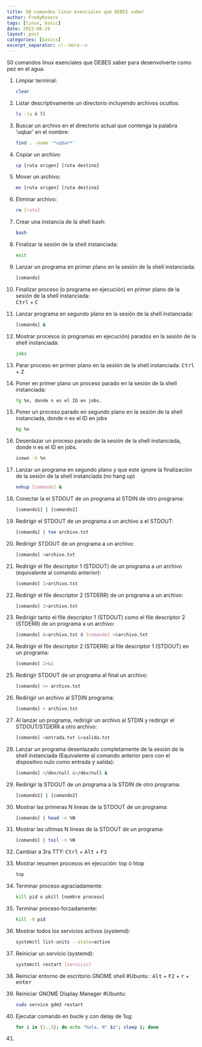 ```yaml
---
title: 50 comandos linux esenciales que DEBES saber
author: FredyRosero
tags: [linux, basic]
date: 2022-08-19
layout: post
categories: [basics]
excerpt_separator: <!--more-->
---
```

50 comandos linux esenciales que DEBES saber para desenvolverte como pez en el agua.
<!--more-->

1. Limpiar terminal: 
    ```bash
    clear
    ```
2. Listar descriptivamente un directorio incluyendo archivos ocutlos:
    ```bash
    ls -la ó ll
    ```
3. Buscar un archivo en el directorio actual que contenga la palabra 'uqbar' en el nombre: 
    ```bash
    find . -name '*uqbar*'
    ```
4. Copiar un archivo: 
    ```bash
    cp [ruta origen] [ruta destino]
    ```
5. Mover un archivo: 
    ```bash
    mv [ruta origen] [ruta destino]
    ```
6. Eliminar archivo:
    ```bash
    rm [ruta]
    ```
7. Crear una instancia de la shell bash:
    ```bash
    bash
    ```
8.  Finalizar la sesión de la shell instanciada:
    ```bash
    exit
    ```
9. Lanzar un programa en primer plano en la sesión de la shell instanciada: 
    ```bash
    [comando]
    ```
10. Finalizar proceso (o programa en ejecución) en primer plano de la sesión de la shell instanciada:  
    <kbd>Ctrl</kbd> + <kbd>C</kbd>

11. Lanzar programa en segundo plano en la sesión de la shell instanciada: 
    ```bash
    [comando] &
    ```
12. Mostrar procesos (o programas en ejecución) parados en la sesión de la shell instanciada: 
    ```bash
    jobs
    ```
13. Parar proceso en primer plano en la sesión de la shell instanciada: 
    <kbd>Ctrl</kbd> + <kbd>Z</kbd>

14. Poner en primer plano un proceso parado en la sesión de la shell instanciada: 
    ```bash
    fg %n, donde n es el ID en jobs.
    ```
15. Poner un proceso parado en segundo plano en la sesión de la shell instanciada, donde n es el ID en jobs
    ```bash
    bg %n
    ```
16. Desenlazar un proceso parado de la sesión de la shell instanciada, donde n es el ID en jobs.
    ```bash
    isown -h %n
    ```
17. Lanzar un programa en segundo plano y que este ignore la finalización de la sesión de la shell instanciada (no hang up)
    ```bash
    nohup [comando] &
    ```
18. Conectar la el STDOUT de un programa al STDIN de otro programa: 
    ```bash
    [comando1] | [comando2]
    ```
19. Redirigir el STDOUT de un programa a un archivo a el STDOUT: 
    ```bash
    [comando] | tee archivo.txt
    ```
20. Redirigir STDOUT de un programa a un archivo: 
    ```bash
    [comando] >archivo.txt
    ```
21. Redirigir el file descriptor 1 (STDOUT) de un programa a un archivo (equivalente al comando anterior): 
    ```bash
    [comando] 1>archivo.txt
    ```
22. Redirigir el file descriptor 2 (STDERR) de un programa a un archivo: 
    ```bash
    [comando] 2>archivo.txt 
    ```
23. Redirigir tanto el file descriptor 1 (STDOUT) como el file descriptor 2 (STDERR) de un programa a un archivo: 
    ```bash
    [comando] &>archivo.txt ó [comando] >&archivo.txt
    ```
24. Redirigir el file descriptor 2 (STDERR) al file descriptor 1 (STDOUT) en un programa: 
    ```bash
    [comando] 2>&1
    ```
25. Redirigir STDOUT de un programa al final un archivo: 
    ```bash
    [comando] >> archivo.txt
    ```
26. Redirigir un archivo al STDIN programa: 
    ```bash
    [comando] < archivo.txt
    ```
27. Al lanzar un programa, redirigir un archivo al STDIN y redirigir el STDOUT/STDERR a otro archivo: 
    ```bash
    [comando] <entrada.txt &>salida.txt
    ```
28. Lanzar un programa desenlazado completamente de la sesión de la shell instanciada (Equivalente al comando anterior pero con el dispositivo nulo como entrada y salida): 
    ```bash
    [comando] </dev/null &>/dev/null &
    ```
29. Redirigir la STDOUT de un programa a la STDIN de otro programa: 
    ```bash
    [comando1] | [comando2]
    ```
30. Mostrar las primeras N lineas de la STDOUT de un programa: 
    ```bash
    [comando] | head -n %N
    ```
31. Mostrar las ultimas N líneas de la STDOUT de un programa: 
    ```bash
    [comando] | tail -n %N
    ```
32. Cambiar a 3ra TTY: 
    <kbd>Ctrl</kbd> + <kbd>Alt</kbd> + <kbd>F3</kbd>

33. Mostrar resumen procesos en ejecución: top ó htop
    ```bash
    top
    ```
34. Terminar proceso agraciadamente: 
    ```bash
    kill pid o pkill [nombre proceso] 
    ```
35. Terminar proceso forzadamente: 
    ```bash
    kill -9 pid
    ```
36. Mostrar todos los servicios activos (systemd): 
    ```bash
    systemctl list-units --state=active
    ```
37. Reiniciar un servicio (systemd): 
    ```bash
    systemctl restart [servicio]
    ```
38. Reiniciar entorno de escritorio GNOME shell #Ubuntu : 
    <kbd>Alt</kbd> + <kbd>F2</kbd> + <kbd>r</kbd> + <kbd>enter</kbd>
    
39. Reiniciar GNOME Display Manager #Ubuntu:
    ```bash
    sudo service gdm3 restart
    ```
40. Ejecutar comando en bucle y con delay de 1sg: 
    ```bash
    for i in {1..5}; do echo "hola, N° $i"; sleep 1; done
    ```
41. 
